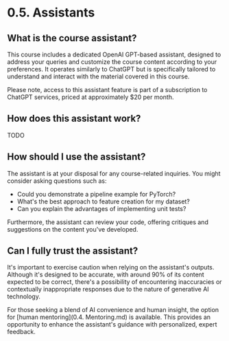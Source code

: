 # 0.5. Assistants

## What is the course assistant?

This course includes a dedicated OpenAI GPT-based assistant, designed to address your queries and customize the course content according to your preferences. It operates similarly to ChatGPT but is specifically tailored to understand and interact with the material covered in this course.

Please note, access to this assistant feature is part of a subscription to ChatGPT services, priced at approximately $20 per month.

## How does this assistant work?

TODO

## How should I use the assistant?

The assistant is at your disposal for any course-related inquiries. You might consider asking questions such as:

- Could you demonstrate a pipeline example for PyTorch?
- What's the best approach to feature creation for my dataset?
- Can you explain the advantages of implementing unit tests?

Furthermore, the assistant can review your code, offering critiques and suggestions on the content you've developed.

## Can I fully trust the assistant?

It's important to exercise caution when relying on the assistant's outputs. Although it's designed to be accurate, with around 90% of its content expected to be correct, there's a possibility of encountering inaccuracies or contextually inappropriate responses due to the nature of generative AI technology.

For those seeking a blend of AI convenience and human insight, the option for [human mentoring](0.4. Mentoring.md) is available. This provides an opportunity to enhance the assistant's guidance with personalized, expert feedback.